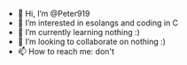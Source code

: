 - 👋 Hi, I’m @Peter919
- 👀 I’m interested in esolangs and coding in C
- 🌱 I’m currently learning nothing :)
- 💞️ I’m looking to collaborate on nothing :)
- 📫 How to reach me: don't

<!---
Peter919/Peter919 is a ✨ special ✨ repository because its `README.md` (this file) appears on your GitHub profile.
You can click the Preview link to take a look at your changes.
--->
